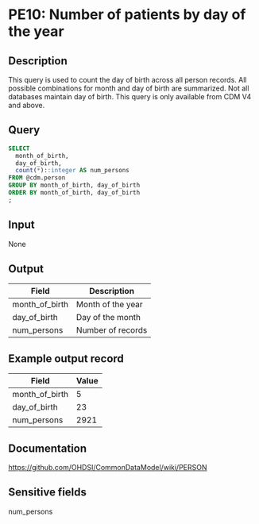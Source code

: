 <!---
Group:person
Name:PE10 Number of patients by day of the year
Author:Patrick Ryan
CDM Version:5.0
-->

# PE10: Number of patients by day of the year

## Description
This query is used to count the day of birth across all person records. All possible combinations for month and day of birth are summarized. Not all databases maintain day of birth. This query is only available from CDM V4 and above.

## Query
```sql
SELECT
  month_of_birth,
  day_of_birth,
  count(*)::integer AS num_persons
FROM @cdm.person
GROUP BY month_of_birth, day_of_birth
ORDER BY month_of_birth, day_of_birth
;
```

## Input

None

## Output

|  Field |  Description |
| --- | --- |
| month_of_birth | Month of the year |
| day_of_birth | Day of the month |
| num_persons | Number of records |

## Example output record

| Field |  Value |
| --- | --- |
| month_of_birth | 5 |
| day_of_birth | 23 |
| num_persons | 2921 |


## Documentation
https://github.com/OHDSI/CommonDataModel/wiki/PERSON

## Sensitive fields
num_persons

